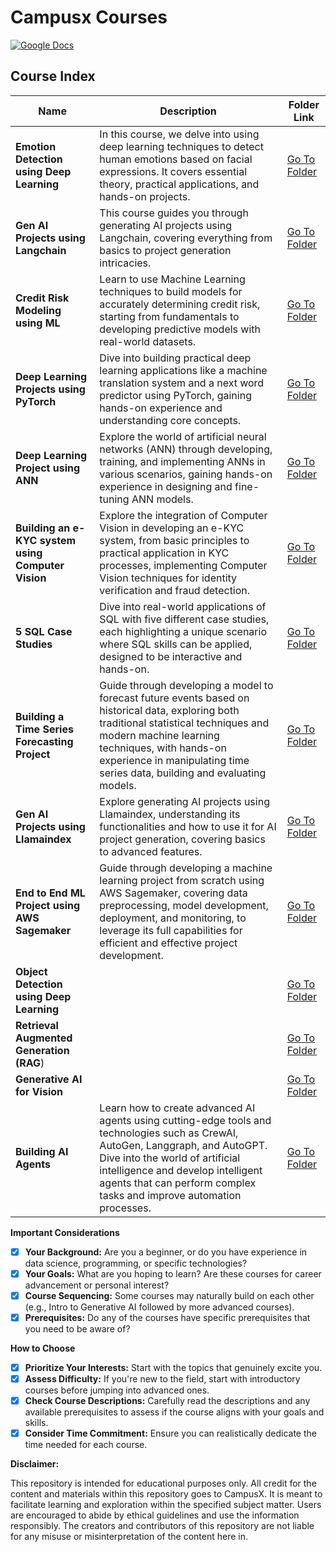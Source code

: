 # Campusx Courses

[![Google Docs](https://img.shields.io/badge/Class%20Schedule-4285F4?logo=googledocs&logoColor=fff&style=for-the-badge)](https://docs.google.com/spreadsheets/d/1axiqFB2wR6n2vWHiHH5u8vVHBiWysEwkk70YW6gI2tA/edit)

## Course Index

| Name                                               | Description                                                                                                                                                                                                                                                                      | Folder Link                                             |
| -------------------------------------------------- | -------------------------------------------------------------------------------------------------------------------------------------------------------------------------------------------------------------------------------------------------------------------------------- | ------------------------------------------------------- |
| **Emotion Detection using Deep Learning**          | In this course, we delve into using deep learning techniques to detect human emotions based on facial expressions. It covers essential theory, practical applications, and hands-on projects.                                                                                    | [Go To Folder](balaji-emotion-detection)                |
| **Gen AI Projects using Langchain**                | This course guides you through generating AI projects using Langchain, covering everything from basics to project generation intricacies.                                                                                                                                        | [Go To Folder](amanatullah-gen-ai-langchain/)           |
| **Credit Risk Modeling using ML**                  | Learn to use Machine Learning techniques to build models for accurately determining credit risk, starting from fundamentals to developing predictive models with real-world datasets.                                                                                            | [Go To Folder](rohanAzad-credit-risk-modeling/)         |
| **Deep Learning Projects using PyTorch**           | Dive into building practical deep learning applications like a machine translation system and a next word predictor using PyTorch, gaining hands-on experience and understanding core concepts.                                                                                  | [Go To Folder](dl-with-pytorch/)                        |
| **Deep Learning Project using ANN**                | Explore the world of artificial neural networks (ANN) through developing, training, and implementing ANNs in various scenarios, gaining hands-on experience in designing and fine-tuning ANN models.                                                                             | [Go To Folder](#)                                       |
| **Building an e-KYC system using Computer Vision** | Explore the integration of Computer Vision in developing an e-KYC system, from basic principles to practical application in KYC processes, implementing Computer Vision techniques for identity verification and fraud detection.                                                | [Go To Folder](bibek-ekyc-using-cv/)                    |
| **5 SQL Case Studies**                             | Dive into real-world applications of SQL with five different case studies, each highlighting a unique scenario where SQL skills can be applied, designed to be interactive and hands-on.                                                                                         | [Go To Folder](ajaySati-sql-case-studies/)              |
| **Building a Time Series Forecasting Project**     | Guide through developing a model to forecast future events based on historical data, exploring both traditional statistical techniques and modern machine learning techniques, with hands-on experience in manipulating time series data, building and evaluating models.        | [Go To Folder](#)                                       |
| **Gen AI Projects using Llamaindex**               | Explore generating AI projects using Llamaindex, understanding its functionalities and how to use it for AI project generation, covering basics to advanced features.                                                                                                            | [Go To Folder](sameer-gen-ai-llamaindex/)               |
| **End to End ML Project using AWS Sagemaker**      | Guide through developing a machine learning project from scratch using AWS Sagemaker, covering data preprocessing, model development, deployment, and monitoring, to leverage its full capabilities for efficient and effective project development.                             | [Go To Folder](misbahullah-flight-price-aws-sagemaker/) |
| **Object Detection using Deep Learning**           |                                                                                                                                                                                                                                                                                  | [Go To Folder](balaji-object-detection/)                |
| **Retrieval Augmented Generation (RAG**)           |                                                                                                                                                                                                                                                                                  | [Go To Folder](varun-rag/)                              |
| **Generative AI for Vision**                       |                                                                                                                                                                                                                                                                                  | [Go To Folder](mokarbeenAnsari-gen-ai-for-vision/)      |
| **Building AI Agents**                             | Learn how to create advanced AI agents using cutting-edge tools and technologies such as CrewAI, AutoGen, Langgraph, and AutoGPT. Dive into the world of artificial intelligence and develop intelligent agents that can perform complex tasks and improve automation processes. | [Go To Folder](amanatullah-building-ai-agents/)         |

**Important Considerations**

- [x] **Your Background:** Are you a beginner, or do you have experience in data science, programming, or specific technologies?
- [x] **Your Goals:** What are you hoping to learn? Are these courses for career advancement or personal interest?
- [x] **Course Sequencing:** Some courses may naturally build on each other (e.g., Intro to Generative AI followed by more advanced courses).
- [x] **Prerequisites:** Do any of the courses have specific prerequisites that you need to be aware of?

**How to Choose**

- [x] **Prioritize Your Interests:** Start with the topics that genuinely excite you.
- [x] **Assess Difficulty:** If you're new to the field, start with introductory courses before jumping into advanced ones.
- [x] **Check Course Descriptions:** Carefully read the descriptions and any available prerequisites to assess if the course aligns with your goals and skills.
- [x] **Consider Time Commitment:** Ensure you can realistically dedicate the time needed for each course.

**Disclaimer:**

This repository is intended for educational purposes only. All credit for the content and materials within this repository goes to CampusX. It is meant to facilitate learning and exploration within the specified subject matter. Users are encouraged to abide by ethical guidelines and use the information responsibly. The creators and contributors of this repository are not liable for any misuse or misinterpretation of the content here in.
